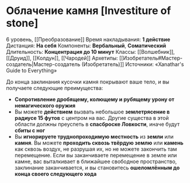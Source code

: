 # Облачение камня [Investiture of stone]
6 уровень, [[Преобразование]]
Время накладывания: **1 действие**
Дистанция: **На себя**
Компоненты: **Вербальный**, **Соматический**
Длительность: **Концентрация до 10 минут**
Классы: [[Волшебник]], [[Друид]], [[Колдун]], [[Чародей]]
Архетипы: [[Изобретатель#Мастер-создатель|Мастер-создатель (Изобретатель)]]
Источники: «Xanathar's Guide to Everything»

До конца заклинания кусочки камня покрывают ваше тело, и вы получаете следующие преимущества:

- **Сопротивление дробящему, колющему и рубящему урону от немагического оружия**
- Вы можете **действием** вызвать небольшое **землетрясение в радиусе 15 футов** с центром на вас. Другие существа в этой области должны преуспеть в **спасброске Ловкости**, иначе будут **сбиты с ног**
- Вы **игнорируете труднопроходимую местность** из **земли** или **камня**. Вы можете **проходить сквозь твёрдую землю** или **камень** как сквозь воздух, не разрушая их, но не можете закончить там перемещение. Если вы заканчиваете перемещение в земле или камне, вас выталкивает в ближайшее свободное пространство, заклинание заканчивается, и вы становитесь **ошеломлённым до конца своего следующего хода**